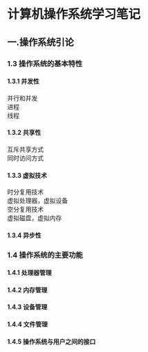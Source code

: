 # 计算机操作系统学习笔记
## 一.操作系统引论
### 1.3 操作系统的基本特性
#### 1.3.1 并发性
并行和并发<br>
进程<br>
线程<br>
#### 1.3.2 共享性
互斥共享方式<br>
同时访问方式<br>
#### 1.3.3 虚拟技术
时分复用技术<br>
   虚拟处理器，虚拟设备<br>
空分复用技术<br>
   虚拟磁盘，虚拟内存 <br>
#### 1.3.4 异步性
### 1.4 操作系统的主要功能
#### 1.4.1 处理器管理
#### 1.4.2 内存管理
#### 1.4.3 设备管理
#### 1.4.4 文件管理
#### 1.4.5 操作系统与用户之间的接口
